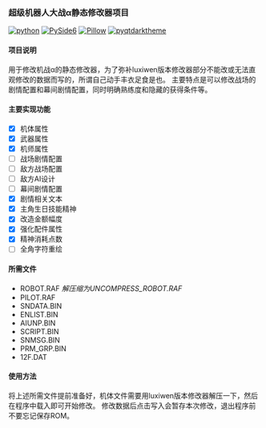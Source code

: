 ### 超级机器人大战α静态修改器项目
[![python](https://img.shields.io/badge/Python-3.10.4-darkcyan?logo=python&style=flat&labelColor=013243)](https://www.python.org/)
[![PySide6](https://img.shields.io/badge/PySide6-6.3.0-darkcyan?logo=qt&style=flat&labelColor=013243)](https://doc.qt.io/qtforpython/)
[![Pillow](https://img.shields.io/badge/Pillow-9.1.0-darkcyan?logo=nintendogamecube&style=flat&labelColor=013243)](https://python-pillow.org/)
[![pyqtdarktheme](https://img.shields.io/badge/pyqtdarktheme-1.1.0-darkcyan?style=flat&labelColor=013243)](https://pypi.org/project/pyqtdarktheme/)
#### 项目说明
用于修改机战α的静态修改器，为了弥补luxiwen版本修改器部分不能改或无法直观修改的数据而写的，所谓自己动手丰衣足食是也。
主要特点是可以修改战场的剧情配置和幕间剧情配置，同时明确熟练度和隐藏的获得条件等。
#### 主要实现功能
- [x] 机体属性
- [x] 武器属性
- [x] 机师属性
- [ ] 战场剧情配置
- [ ] 敌方战场配置
- [ ] 敌方AI设计
- [ ] 幕间剧情配置
- [x] 剧情相关文本
- [x] 主角生日技能精神
- [x] 改造金额幅度
- [x] 强化配件属性
- [x] 精神消耗点数
- [ ] 全角字符重绘
#### 所需文件
+ ROBOT.RAF *解压缩为UNCOMPRESS_ROBOT.RAF*
+ PILOT.RAF
+ SNDATA.BIN
+ ENLIST.BIN
+ AIUNP.BIN
+ SCRIPT.BIN
+ SNMSG.BIN
+ PRM_GRP.BIN
+ 12F.DAT
#### 使用方法
将上述所需文件提前准备好，机体文件需要用luxiwen版本修改器解压一下，然后在程序中载入即可开始修改。
修改数据后点击写入会暂存本次修改，退出程序前不要忘记保存ROM。

